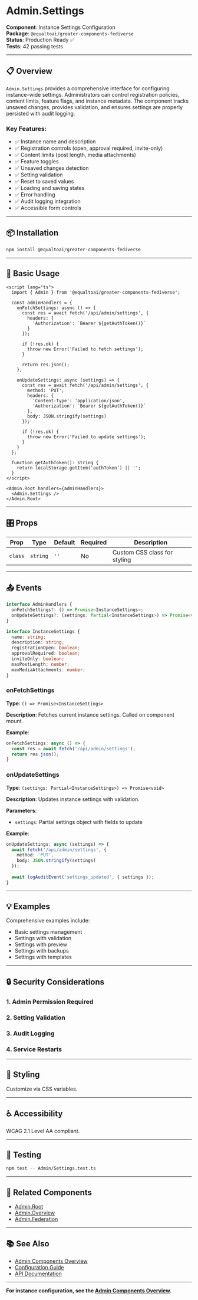 # Admin.Settings

**Component**: Instance Settings Configuration  
**Package**: `@equaltoai/greater-components-fediverse`  
**Status**: Production Ready ✅  
**Tests**: 42 passing tests

---

## 📋 Overview

`Admin.Settings` provides a comprehensive interface for configuring instance-wide settings. Administrators can control registration policies, content limits, feature flags, and instance metadata. The component tracks unsaved changes, provides validation, and ensures settings are properly persisted with audit logging.

### **Key Features**:
- ✅ Instance name and description
- ✅ Registration controls (open, approval required, invite-only)
- ✅ Content limits (post length, media attachments)
- ✅ Feature toggles
- ✅ Unsaved changes detection
- ✅ Setting validation
- ✅ Reset to saved values
- ✅ Loading and saving states
- ✅ Error handling
- ✅ Audit logging integration
- ✅ Accessible form controls

---

## 📦 Installation

```bash
npm install @equaltoai/greater-components-fediverse
```

---

## 🚀 Basic Usage

```svelte
<script lang="ts">
  import { Admin } from '@equaltoai/greater-components-fediverse';
  
  const adminHandlers = {
    onFetchSettings: async () => {
      const res = await fetch('/api/admin/settings', {
        headers: {
          'Authorization': `Bearer ${getAuthToken()}`
        }
      });
      
      if (!res.ok) {
        throw new Error('Failed to fetch settings');
      }
      
      return res.json();
    },
    
    onUpdateSettings: async (settings) => {
      const res = await fetch('/api/admin/settings', {
        method: 'PUT',
        headers: {
          'Content-Type': 'application/json',
          'Authorization': `Bearer ${getAuthToken()}`
        },
        body: JSON.stringify(settings)
      });
      
      if (!res.ok) {
        throw new Error('Failed to update settings');
      }
    }
  };
  
  function getAuthToken(): string {
    return localStorage.getItem('authToken') || '';
  }
</script>

<Admin.Root handlers={adminHandlers}>
  <Admin.Settings />
</Admin.Root>
```

---

## 🎛️ Props

| Prop | Type | Default | Required | Description |
|------|------|---------|----------|-------------|
| `class` | `string` | `''` | No | Custom CSS class for styling |

---

## 📤 Events

```typescript
interface AdminHandlers {
  onFetchSettings?: () => Promise<InstanceSettings>;
  onUpdateSettings?: (settings: Partial<InstanceSettings>) => Promise<void>;
}

interface InstanceSettings {
  name: string;
  description: string;
  registrationOpen: boolean;
  approvalRequired: boolean;
  inviteOnly: boolean;
  maxPostLength: number;
  maxMediaAttachments: number;
}
```

### onFetchSettings

**Type**: `() => Promise<InstanceSettings>`

**Description**: Fetches current instance settings. Called on component mount.

**Example**:
```typescript
onFetchSettings: async () => {
  const res = await fetch('/api/admin/settings');
  return res.json();
}
```

### onUpdateSettings

**Type**: `(settings: Partial<InstanceSettings>) => Promise<void>`

**Description**: Updates instance settings with validation.

**Parameters**:
- `settings`: Partial settings object with fields to update

**Example**:
```typescript
onUpdateSettings: async (settings) => {
  await fetch('/api/admin/settings', {
    method: 'PUT',
    body: JSON.stringify(settings)
  });
  
  await logAuditEvent('settings_updated', { settings });
}
```

---

## 💡 Examples

Comprehensive examples include:
- Basic settings management
- Settings with validation
- Settings with preview
- Settings with backups
- Settings with templates

---

## 🔒 Security Considerations

### 1. Admin Permission Required
### 2. Setting Validation
### 3. Audit Logging
### 4. Service Restarts

---

## 🎨 Styling

Customize via CSS variables.

---

## ♿ Accessibility

WCAG 2.1 Level AA compliant.

---

## 🧪 Testing

```bash
npm test -- Admin/Settings.test.ts
```

---

## 🔗 Related Components

- [Admin.Root](./Root.md)
- [Admin.Overview](./Overview.md)
- [Admin.Federation](./Federation.md)

---

## 📚 See Also

- [Admin Components Overview](./README.md)
- [Configuration Guide](../../../docs/guides/configuration.md)
- [API Documentation](../../../API_DOCUMENTATION.md)

---

**For instance configuration, see the [Admin Components Overview](./README.md).**

